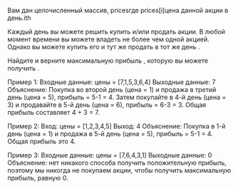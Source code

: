 Вам дан целочисленный массив, pricesгде prices[i]цена данной акции в день.ith

Каждый день вы можете решить купить и/или продать акции. В любой момент времени вы можете владеть не более чем одной акцией. Однако вы можете купить его и тут же продать в тот же день .

Найдите и верните максимальную прибыль , которую вы можете получить .


Пример 1:
Входные данные: цены = [7,1,5,3,6,4]
Выходные данные: 7
Объяснение: Покупка во второй день (цена = 1) и продажа в третий день (цена = 5), прибыль = 5-1 = 4. 
Затем покупайте в 4-й день (цена = 3) и продавайте в 5-й день (цена = 6), прибыль = 6-3 = 3. 
Общая прибыль составляет 4 + 3 = 7.

Пример 2:
Вход: цены = [1,2,3,4,5]
Выход: 4
Объяснение: Покупка в 1-й день (цена = 1) и продажа в 5-й день (цена = 5), прибыль = 5-1 = 4. 
Общая прибыль это 4.

Пример 3:
Входные данные: цены = [7,6,4,3,1]
Выходные данные: 0
Объяснение: нет никакого способа получить положительную прибыль, поэтому мы никогда не покупаем акции, чтобы получить максимальную прибыль, равную 0.

